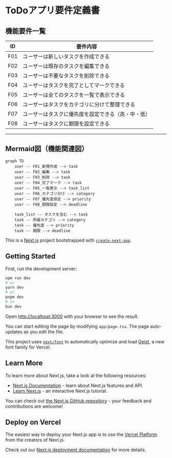 # ToDoアプリ要件定義書

## 機能要件一覧

| ID   | 要件内容                                                                 |
|------|-------------------------------------------------------------------------|
| F01  | ユーザーは新しいタスクを作成できる                                      |
| F02  | ユーザーは既存のタスクを編集できる                                      |
| F03  | ユーザーは不要なタスクを削除できる                                      |
| F04  | ユーザーはタスクを完了としてマークできる                                |
| F05  | ユーザーは全てのタスクを一覧で表示できる                                |
| F06  | ユーザーはタスクをカテゴリに分けて整理できる                            |
| F07  | ユーザーはタスクに優先度を設定できる（高・中・低）                      |
| F08  | ユーザーはタスクに期限を設定できる                                      |

---

## Mermaid図（機能関連図）

```mermaid
graph TD
	user -- F01_新規作成 --> task
	user -- F02_編集 --> task
	user -- F03_削除 --> task
	user -- F04_完了マーク --> task
	user -- F05_一覧表示 --> task_list
	user -- F06_カテゴリ分け --> category
	user -- F07_優先度設定 --> priority
	user -- F08_期限設定 --> deadline

	task_list -- タスクを含む --> task
	task -- 所属カテゴリ --> category
	task -- 優先度 --> priority
	task -- 期限 --> deadline
```

This is a [Next.js](https://nextjs.org) project bootstrapped with [`create-next-app`](https://nextjs.org/docs/app/api-reference/cli/create-next-app).

## Getting Started

First, run the development server:

```bash
npm run dev
# or
yarn dev
# or
pnpm dev
# or
bun dev
```

Open [http://localhost:3000](http://localhost:3000) with your browser to see the result.

You can start editing the page by modifying `app/page.tsx`. The page auto-updates as you edit the file.

This project uses [`next/font`](https://nextjs.org/docs/app/building-your-application/optimizing/fonts) to automatically optimize and load [Geist](https://vercel.com/font), a new font family for Vercel.

## Learn More

To learn more about Next.js, take a look at the following resources:

- [Next.js Documentation](https://nextjs.org/docs) - learn about Next.js features and API.
- [Learn Next.js](https://nextjs.org/learn) - an interactive Next.js tutorial.

You can check out [the Next.js GitHub repository](https://github.com/vercel/next.js) - your feedback and contributions are welcome!

## Deploy on Vercel

The easiest way to deploy your Next.js app is to use the [Vercel Platform](https://vercel.com/new?utm_medium=default-template&filter=next.js&utm_source=create-next-app&utm_campaign=create-next-app-readme) from the creators of Next.js.

Check out our [Next.js deployment documentation](https://nextjs.org/docs/app/building-your-application/deploying) for more details.
